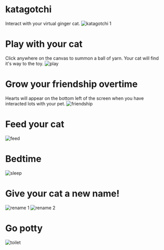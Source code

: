 # katagotchi
Interact with your virtual ginger cat.
![katagotchi 1](https://github.com/elliebobellie/katagotchi/blob/master/screenshots/katagotchi-1.png)

# Play with your cat 
Click anywhere on the canvas to summon a ball of yarn. Your cat will find it's way to the toy.
![play](https://github.com/elliebobellie/katagotchi/blob/master/screenshots/play.png)

# Grow your friendship overtime
Hearts will appear on the bottom left of the screen when you have interacted lots with your pet.
![friendship](https://github.com/elliebobellie/katagotchi/blob/master/screenshots/friendship.png)

# Feed your cat 
![feed](https://github.com/elliebobellie/katagotchi/blob/master/screenshots/feed.png)

# Bedtime
![sleep](https://github.com/elliebobellie/katagotchi/blob/master/screenshots/sleep.png)

# Give your cat a new name!
![rename 1](https://github.com/elliebobellie/katagotchi/blob/master/screenshots/rename%201.png)
![rename 2](https://github.com/elliebobellie/katagotchi/blob/master/screenshots/rename%202.png)

# Go potty
![toilet](https://github.com/elliebobellie/katagotchi/blob/master/screenshots/toilet.png)
